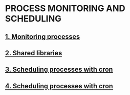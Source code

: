 # PROCESS MONITORING AND SCHEDULING
## [1. Monitoring processes](#mp)
## [2. Shared libraries](#sl)
## [3.	Scheduling processes with cron](#cron)
## [4.	Scheduling processes with cron](#cron)
